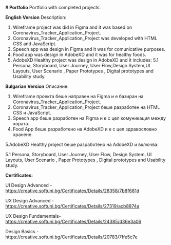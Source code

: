 <b># Portfolio</b>
Portfolio with completed projects.

<b>English Version</b>
Description:
1. Wireframe project was did in Figma and it was based on Coronavirus_Tracker_Application_Project. 
2. Coronavirus_Tracker_Application_Project was developed with HTML CSS and JavaScript.
3. Speech app was design in Figma and it was for comunicative purposes.
4. Food app was design in AdobeXD and it was for healthy foods.
5. AdobeXD Healthy project was design in AdobeXD and it includes:
 5.1 Persona, Storyboard, User Journey, User Flow,Design System,UI Layouts, User Scenario , Paper Prototypes , Digital prototypes and Usability study. 
  
 <b>Bulgarian Version</b>
 Описание:
 1. Wireframe проекта беше направен на Figma и е базиран на Coronavirus_Tracker_Application_Project.
 2. Coronavirus_Tracker_Application_Project беше разработен на HTML CSS и JavaScript.
 3. Speech app беше разработен на Figma и е с цел комуникация между хората.
 4. Food App беше разработено на AdobeXD и е с цел здравословно хранене.
<p> 5.AdobeXD Healthy project беше разработено на AdobeXD и включва:</p>
<p> 5.1 Persona, Storyboard, User Journey, User Flow, Design System, UI Layouts, User Scenario , Paper Prototypes , Digital prototypes and Usability study.</p>
   
<b>Certificates:</b> <p>UI Design Advanced - https://creative.softuni.bg/Certificates/Details/28358/7b8f681d</p> <p>UX Design Advanced - https://creative.softuni.bg/Certificates/Details/27319/acb8874a</p>  <p>UX Design Fundamentals- https://creative.softuni.bg/Certificates/Details/24385/d36e3a06 </p>
<p>Design Basics - https://creative.softuni.bg/Certificates/Details/20783/7ffe5c7e</p>
